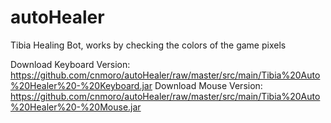 # autoHealer
Tibia Healing Bot, works by checking the colors of the game pixels

Download Keyboard Version: https://github.com/cnmoro/autoHealer/raw/master/src/main/Tibia%20Auto%20Healer%20-%20Keyboard.jar
Download Mouse Version: https://github.com/cnmoro/autoHealer/raw/master/src/main/Tibia%20Auto%20Healer%20-%20Mouse.jar
